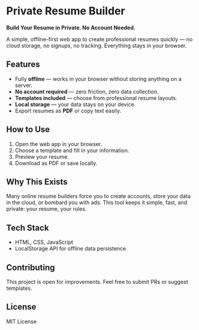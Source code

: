 # Private Resume Builder

**Build Your Resume in Private. No Account Needed.**

A simple, offline-first web app to create professional resumes quickly — no cloud storage, no signups, no tracking. Everything stays in your browser.

## Features

* Fully **offline** — works in your browser without storing anything on a server.
* **No account required** — zero friction, zero data collection.
* **Templates included** — choose from professional resume layouts.
* **Local storage** — your data stays on your device.
* Export resumes as **PDF** or copy text easily.

## How to Use

1. Open the web app in your browser.
2. Choose a template and fill in your information.
3. Preview your resume.
4. Download as PDF or save locally.

## Why This Exists

Many online resume builders force you to create accounts, store your data in the cloud, or bombard you with ads. This tool keeps it simple, fast, and private: your resume, your rules.

## Tech Stack

* HTML, CSS, JavaScript
* LocalStorage API for offline data persistence

## Contributing

This project is open for improvements. Feel free to submit PRs or suggest templates.

## License

MIT License
